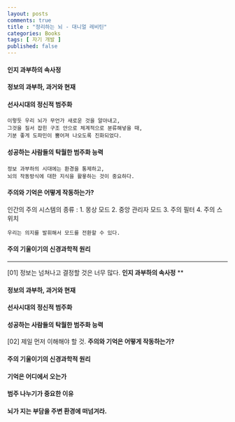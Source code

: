 ```yaml
---
layout: posts
comments: true
title : "정리하는 뇌 - 대니얼 레비틴"
categories: Books
tags: [ 자기 개발 ]
published: false
---
```


#### 인지 과부하의 속사정

#### 정보의 과부하, 과거와 현재

#### 선사시대의 정신적 범주화

```
이렇듯 우리 뇌가 무언가 새로운 것을 알아내고,
그것을 질서 잡힌 구조 안으로 체계적으로 분류해넣을 때,
기분 좋게 도파민이 뿜어져 나오도록 진화되었다.
```

#### 성공하는 사람들의 탁월한 범주화 능력

```
정보 과부하의 시대에는 환경을 통제하고,
뇌의 작동방식에 대한 지식을 활욯하는 것이 중요하다.
```

#### 주의와 기억은 어떻게 작동하는가?

인간의 주의 시스템의 종류
 : 1. 몽상 모드
   2. 중앙 관리자 모드
   3. 주의 필터
   4. 주의 스위치

```
우리는 의지를 발휘해서 모드를 전환할 수 있다.
```

#### 주의 기울이기의 신경과학적 원리

---

[01] 정보는 넘쳐나고 결정할 것은 너무 많다. **인지 과부하의 속사정**
**
#### 정보의 과부하, 과거와 현재

#### 선사시대의 정신적 범주화

#### 성공하는 사람들의 탁월한 범주화 능력

[02] 제일 먼저 이해해야 할 것. **주의와 기억은 어떻게 작동하는가?**

#### 주의 기울이기의 신경과학적 원리

#### 기억은 어디에서 오는가

#### 범주 나누기가 중요한 이유

#### 뇌가 지는 부담을 주변 환경에 떠넘겨라.
